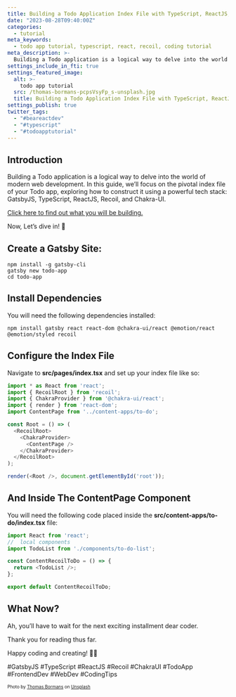 ```yaml
---
title: Building a Todo Application Index File with TypeScript, ReactJS, Recoil, and Chakra-UI
date: "2023-08-28T09:40:00Z"
categories:
  - tutorial
meta_keywords:
  - todo app tutorial, typescript, react, recoil, coding tutorial
meta_description: >-
  Building a Todo application is a logical way to delve into the world of modern web development. In this guide, we’ll focus on the pivotal index file of your Todo app, exploring how to construct it using a powerful tech stack: GatsbyJS, TypeScript, ReactJS, Recoil, and Chakra-UI. Let’s dive in! 🚀
settings_include_in_fti: true
settings_featured_image:
  alt: >-
    todo app tutorial
  src: /thomas-bormans-pcpsVsyFp_s-unsplash.jpg
  title: Building a Todo Application Index File with TypeScript, ReactJS, Recoil, and Chakra-UI
settings_publish: true
twitter_tags:
  - "#beareactdev"
  - "#typescript"
  - "#todoapptutorial"
---
```


## Introduction

Building a Todo application is a logical way to delve into the world of modern web development. In this guide, we’ll focus on the pivotal index file of your Todo app, exploring how to construct it using a powerful tech stack: GatsbyJS, TypeScript, ReactJS, Recoil, and Chakra-UI.

<a href="https://beareact.dev/apps/to-do/" target="_blank">Click here to find out what you will be building.</a>

Now, Let’s dive in! 🚀

## Create a Gatsby Site:

```arduino
npm install -g gatsby-cli
gatsby new todo-app
cd todo-app
```

## Install Dependencies

You will need the following dependencies installed:

```arduino
npm install gatsby react react-dom @chakra-ui/react @emotion/react @emotion/styled recoil
```

## Configure the Index File

Navigate to **src/pages/index.tsx** and set up your index file like so:

```typescript
import * as React from 'react';
import { RecoilRoot } from 'recoil';
import { ChakraProvider } from '@chakra-ui/react';
import { render } from 'react-dom';
import ContentPage from '../content-apps/to-do';

const Root = () => (
  <RecoilRoot>
    <ChakraProvider>
      <ContentPage />
    </ChakraProvider>
  </RecoilRoot>
);

render(<Root />, document.getElementById('root'));
```

## And Inside The ContentPage Component

You will need the following code placed inside the **src/content-apps/to-do/index.tsx** file:

```typescript
import React from 'react';
//  local components
import TodoList from './components/to-do-list';

const ContentRecoilToDo = () => {
  return <TodoList />;
};

export default ContentRecoilToDo;
```

## What Now?

Ah, you’ll have to wait for the next exciting installment dear coder.

Thank you for reading thus far.

Happy coding and creating! 🌟🎉

\#GatsbyJS #TypeScript #ReactJS #Recoil #ChakraUI #TodoApp #FrontendDev #WebDev #CodingTips

<p/>

<span style="font-size:10px">
Photo by <a href="https://unsplash.com/@thomasbormans?utm_source=unsplash&utm_medium=referral&utm_content=creditCopyText">Thomas Bormans</a> on <a href="https://unsplash.com/photos/pcpsVsyFp_s?utm_source=unsplash&utm_medium=referral&utm_content=creditCopyText">Unsplash</a>
</span>
